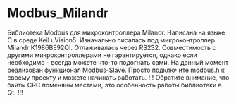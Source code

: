 # Modbus_Milandr
Библиотека Modbus для микроконтроллера Milandr. Написана на языке C в среде Keil uVision5.
Изначально писалась под микроконтроллер Milandr К1986ВЕ92QI. Отлаживалась через RS232. Совместимость с другими микроконтроллерами не гарантируется, однако если необходимо - всегда можете что-то подогнать сами.
На данный момент реализован функционал Modbus-Slave. 
Просто подключите modbus.h к своему проекту и можете начинать работать.
!!! Обратите внимание, что байты CRC поменяны местами, это особенность работы библиотеки в Qt. !!!

